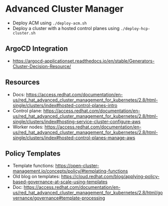 # Advanced Cluster Manager

- Deploy ACM using `./deploy-acm.sh`
- Deploy a cluster with a hosted control planes using `./deploy-hcp-cluster.sh`

## ArgoCD Integration
- https://argocd-applicationset.readthedocs.io/en/stable/Generators-Cluster-Decision-Resource/

## Resources
- Docs: https://access.redhat.com/documentation/en-us/red_hat_advanced_cluster_management_for_kubernetes/2.8/html-single/clusters/index#hosted-control-planes-intro
- Control plane: https://access.redhat.com/documentation/en-us/red_hat_advanced_cluster_management_for_kubernetes/2.8/html-single/clusters/index#hosting-service-cluster-configure-aws
- Worker nodes: https://access.redhat.com/documentation/en-us/red_hat_advanced_cluster_management_for_kubernetes/2.8/html-single/clusters/index#hosted-control-planes-manage-aws

## Policy Templates
- Template functions: <https://open-cluster-management.io/concepts/policy/#templating-functions>
- Old blog on templates: <https://cloud.redhat.com/blog/applying-policy-based-governance-at-scale-using-templates>
- Doc: <https://access.redhat.com/documentation/en-us/red_hat_advanced_cluster_management_for_kubernetes/2.8/html/governance/governance#template-processing>